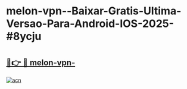 # melon-vpn--Baixar-Gratis-Ultima-Versao-Para-Android-IOS-2025-#8ycju

# <h2><a href="https://ainizakaria.my?title=melon-vpn-&ref=22M">🔗👉 🔴 melon-vpn-</a></h2>

[![acn](https://github.com/user-attachments/assets/0f9c940e-d8b0-45ae-aac7-cd30a18b3e1c)](https://ainizakaria.my?title=melon-vpn-&ref=22M)

